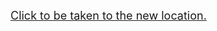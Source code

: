 <font size='4'><a href='http://ejml.org/wiki/index.php?title=Manual'>Click to be taken to the new location.</a></font>